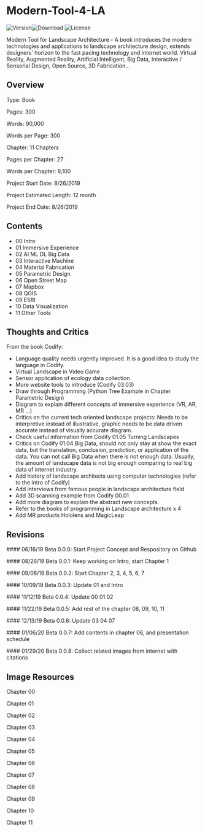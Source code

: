 # Modern-Tool-4-LA
![Version](https://img.shields.io/badge/beta-0.0.8-yellow)![Download](https://img.shields.io/badge/download-0-red)
![License](https://img.shields.io/badge/license-GNU%203.0-green)

Modern Tool for Landscape Architecture - A book introduces the modern technologies and applications to landscape architecture design, extends designers' horizon to the fast pacing technology and internet world. Virtual Reality, Augmented Reality, Artificial Intelligent, Big Data, Interactive / Sensorial Design, Open Source,  3D Fabrication... 



## Overview

Type: Book

Pages: 300

Words: 90,000

Words per Page: 300

Chapter: 11 Chapters

Pages per Chapter: 27

Words per Chapter: 8,100

Project Start Date: 8/26/2019

Project Estimated Length: 12 month

Project End Date: 8/26/2019



## Contents

- 00 Intro
- 01 Immersive Experience
- 02 AI ML DL Big Data
- 03 Interactive Machine
- 04 Material Fabrication
- 05 Parametric Design
- 06 Open Street Map
- 07 Mapbox
- 08 QGIS
- 09 ESRI
- 10 Data Visualization
- 11 Other Tools



## Thoughts and Critics

From the book Codify:

- Language quality needs urgently improved. It is a good idea to study the language in Codify.
- Virtual Landscape in Video Game
- Sensor application of ecology data collection
- More website tools to introduce (Codify 03.03)
- Draw through Programming (Python Tree Example in Chapter Parametric Design)
- Diagram to explain different concepts of immersive experience (VR, AR, MR ...) 
- Critics on the current tech oriented landscape projects: Needs to be interpretive instead of illustrative, graphic needs to be data driven accurate instead of visually accurate diagram.
- Check useful information from Codify 01.05 Turning Landscapes
- Critics on Codify 01.04 Big Data, should not only stay at show the exact data, but the translation, conclusion, prediction, or application of the data. You can not call Big Data when there is not enough data. Usually, the amount of landscape data is not big enough comparing to real big data of internet industry.
- Add history of landscape architects using computer technologies (refer to the intro of Codify)
- Add interviews from famous people in landscape architecture field
- Add 3D scanning example from Codify 00.01
- Add more diagram to explain the abstract new concepts.
- Refer to the books of programming in Landscape architecture x 4
- Add MR products Hololens and MagicLeap



## Revisions

\#### 06/16/19 Beta 0.0.0: Start Project Concept and Respository on Github

\#### 08/26/19 Beta 0.0.1: Keep working on Intro, start Chapter 1

\#### 09/06/19 Beta 0.0.2: Start Chapter 2, 3, 4, 5, 6, 7

\#### 10/09/19 Beta 0.0.3: Update 01 and Intro

\#### 11/12/19 Beta 0.0.4: Update 00 01 02

\#### 11/22/19 Beta 0.0.5: Add rest of the chapter 08, 09, 10, 11

\#### 12/13/19 Beta 0.0.6: Update 03 04 07

\#### 01/06/20 Beta 0.0.7: Add contents in chapter 06, and presentation schedule

\#### 01/29/20 Beta 0.0.8: Collect related images from internet with citations



## Image Resources

Chapter 00

Chapter 01

Chapter 02

Chapter 03

Chapter 04

Chapter 05

Chapter 06 

Chapter 07

Chapter 08

Chapter 09

Chapter 10

Chapter 11

